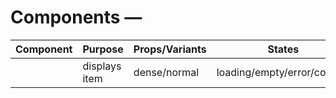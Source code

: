 # Components — <Module>

Component | Purpose | Props/Variants | States
---|---|---|---
<Card> | displays item | dense/normal | loading/empty/error/content
